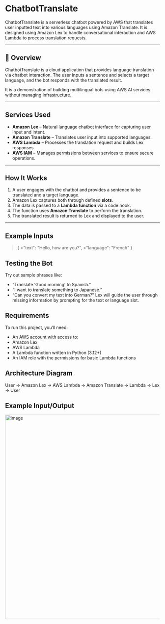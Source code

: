 # ChatbotTranslate

ChatbotTranslate is a serverless chatbot powered by AWS that translates user inputted text into various languages using Amazon Translate. It is designed using Amazon Lex to handle conversational interaction and AWS Lambda to process translation requests.

---

## 📌 Overview

ChatbotTranslate is a cloud application that provides language translation via chatbot interaction. The user inputs a sentence and selects a target language, and the bot responds with the translated result.

It is a demonstration of building multilingual bots using AWS AI services without managing infrastructure.

---

## Services Used

- **Amazon Lex** – Natural language chatbot interface for capturing user input and intent.
- **Amazon Translate** – Translates user input into supported languages.
- **AWS Lambda** – Processes the translation request and builds Lex responses.
- **AWS IAM** – Manages permissions between services to ensure secure operations.

---

## How It Works

1. A user engages with the chatbot and provides a sentence to be translated and a target language.
2. Amazon Lex captures both through defined **slots**.
3. The data is passed to a **Lambda function** via a code hook.
4. The function uses **Amazon Translate** to perform the translation.
5. The translated result is returned to Lex and displayed to the user.

---

## Example Inputs

  >{
    >"text": "Hello, how are you?",
    >"language": "French"
  >}

## Testing the Bot

Try out sample phrases like:
- “Translate ‘Good morning’ to Spanish.”
- “I want to translate something to Japanese.”
- “Can you convert my text into German?”
Lex will guide the user through missing information by prompting for the text or language slot.

## Requirements

To run this project, you’ll need:
- An AWS account with access to:
- Amazon Lex
- AWS Lambda
- A Lambda function written in Python (3.12+)
- An IAM role with the permissions for basic Lambda functions

## Architecture Diagram

  User → Amazon Lex → AWS Lambda → Amazon Translate → Lambda → Lex → User

## Example Input/Output

<img width="664" height="666" alt="image" src="https://github.com/user-attachments/assets/4eb05fc8-0fc9-4794-92b1-6d529fb25177" />


